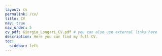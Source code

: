 ```yaml
---
layout: cv
permalink: /cv/
title: CV
nav: true
nav_order: 5
cv_pdf: Giorgio_Longari_CV.pdf # you can also use external links here
description: Here you can find my full CV.
toc:
  sidebar: left
---
```

